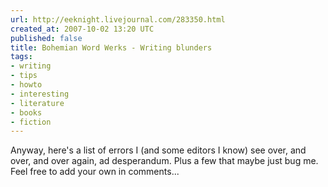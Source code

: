 ```yaml
---
url: http://eeknight.livejournal.com/283350.html
created_at: 2007-10-02 13:20 UTC
published: false
title: Bohemian Word Werks - Writing blunders
tags:
- writing
- tips
- howto
- interesting
- literature
- books
- fiction
---
```


Anyway, here's a list of errors I (and some editors I know) see over, and over, and over again, ad desperandum. Plus a few that maybe just bug me. Feel free to add your own in comments...

